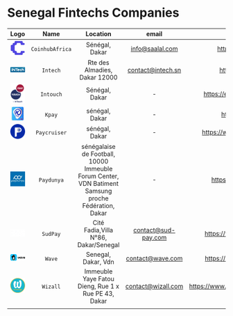 # Senegal Fintechs Companies

|                                                                             Logo                                                                             |      Name       |                                              Location                                               |        email        |                                     website                                      |                phone                |
|:------------------------------------------------------------------------------------------------------------------------------------------------------------:|:---------------:|:---------------------------------------------------------------------------------------------------:|:-------------------:|:--------------------------------------------------------------------------------:|:-----------------------------------:|
|                                                                   ![img_9.png](img_9.png)                                                                    | `CoinhubAfrica` |                                           Sénégal, Dakar                                            |   info@saalal.com   |                               https://saalal.com/                                |                  -                  |
|                                                                   ![img_8.png](img_8.png)                                                                    |    `Intech`     |                                    Rte des Almadies, Dakar 12000                                    |  contact@intech.sn  |                                https://intech.sn/                                |            +221338259080            |
|                                                                   ![img_1.png](img_1.png)                                                                    |    `Intouch`    |                                           Sénégal, Dakar                                            |          -          |                           https://en.intouchgroup.net/                           |          +221 77 369 28 23          |
|                                                                   ![img_7.png](img_7.png)                                                                    |     `Kpay`      |                                           sénégal, Dakar                                            |          -          |                                 https://kpay.sn/                                 |                  -                  ||              |  `Oryatech`  |                                           sénégal, Dakar                                            |          -          |                              https://oryatech.com/                               |                  -                  |
|                                                                   ![img_2.png](img_2.png)                                                                    |  `Paycruiser`   |                                           sénégal, Dakar                                            |          -          |                           https://www.paycruiser.com/                            |                  -                  |
|                                                                   ![img_4.png](img_4.png)                                                                    |   `Paydunya`    | sénégalaise de Football, 10000 Immeuble Forum Center, VDN Batiment Samsung proche Fédération, Dakar |          -          |                              https://paydunya.com/                               |                  -                  |
|                                                                  ![img_10.png](img_10.png)                                                                   |    `SudPay`     |                                Cité Fadia,Villa N°86, Dakar/Senegal                                 | contact@sud-pay.com |                             https://www.sud-pay.com/                             |         (+221) 33 835 93 50         |
|                                                                   ![img_5.png](img_5.png)                                                                    |     `Wave`      |                                         Senegal, Dakar, Vdn                                         |  contact@wave.com   |                             https://www.wave.com/en/                             |                                     |
|                                                                     ![img.png](img.png)                                                                      |    `Wizall`     |                         Immeuble Yaye Fatou Dieng, Rue 1 x Rue PE 43, Dakar                         | contact@wizall.com  |                       https://www.wizallmoney.com/accueil                        |          +221 33 864 99 00          |
|                                                                                                                                                              |                 |                                                                                                     |                     |                                                                                  |